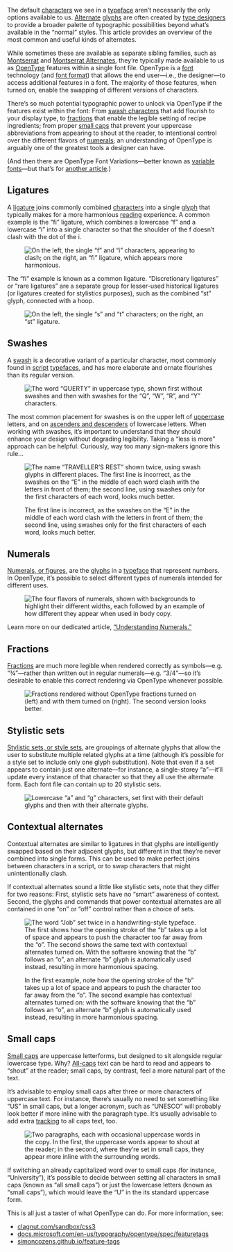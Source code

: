 
The default [characters](/glossary/character) we see in a [typeface](/glossary/typeface) aren’t necessarily the only options available to us. [Alternate](/glossary/alternates) [glyphs](/glossary/glyph) are often created by [type designers](/glossary/type_designer) to provide a broader palette of typographic possibilities beyond what’s available in the “normal” styles. This article provides an overview of the most common and useful kinds of alternates.

While sometimes these are available as separate sibling families, such as [Montserrat](https://fonts.google.com/specimen/Montserrat?query=montser) and [Montserrat Alternates](https://fonts.google.com/specimen/Montserrat+Alternates), they’re typically made available to us as [OpenType](/glossary/open_type) features within a single font file. OpenType is a [font](/glossary/font) technology (and [font format](/glossary/font_format)) that allows the end user—i.e., the designer—to access additional features in a font. The majority of those features, when turned on, enable the swapping of different versions of characters.

There’s so much potential typographic power to unlock via OpenType if the features exist within the font: From [swash characters](/glossary/swash_glyph) that add flourish to your display type, to [fractions](/glossary/fractions) that enable the legible setting of recipe ingredients; from proper [small caps](/glossary/small_caps) that prevent your uppercase abbreviations from appearing to shout at the reader, to intentional control over the different flavors of [numerals](/lesson/understanding_numerals); an understanding of OpenType is arguably one of the greatest tools a designer can have.

(And then there are OpenType Font Variations—better known as [variable fonts](/glossary/variable_fonts)—but that’s for [another article](/lesson/introducing_variable_fonts).)

## Ligatures

A [ligature](/glossary/ligature) joins commonly combined [characters](/glossary/character) into a single [glyph](/glossary/glyph) that typically makes for a more harmonious [reading](/glossary/readability) experience. A common example is the “fi” ligature, which combines a lowercase “f” and a lowercase “i” into a single character so that the shoulder of the f doesn’t clash with the dot of the i.

<figure>

![On the left, the single “f” and “i” characters, appearing to clash; on the right, an “fi” ligature, which appears more harmonious.](images/thumbnail.svg)

</figure>

The “fi” example is known as a common ligature. “Discretionary ligatures” or “rare ligatures” are a separate group for lesser-used historical ligatures (or ligatures created for stylistics purposes), such as the combined “st” glyph, connected with a hoop.

<figure>

![On the left, the single “s” and “t” characters; on the right, an “st” ligature.](images/1.5.2.svg)

</figure>

## Swashes

A [swash](/glossary/swash_glyph) is a decorative variant of a particular character, most commonly found in [script](/glossary/script_typeface_style) [typefaces](/glossary/typeface), and has more elaborate and ornate flourishes than its regular version.

<figure>

![The word “QUERTY” in uppercase type, shown first without swashes and then with swashes for the “Q”, “W”, “R”, and “Y” characters.](images/1.5.3.svg)

</figure>

The most common placement for swashes is on the upper left of [uppercase](/glossary/uppercase_lowercase) letters, and on [ascenders and descenders](/glossary/ascenders_descenders) of lowercase letters. When working with swashes, it’s important to understand that they should enhance your design without degrading legibility. Taking a “less is more” approach can be helpful. Curiously, way too many sign-makers ignore this rule...

<figure>

![The name “TRAVELLER’S REST” shown twice, using swash glyphs in different places. The first line is incorrect, as the swashes on the “E” in the middle of each word clash with the letters in front of them; the second line, using swashes only for the first characters of each word, looks much better.](images/1.5.4.svg)
<figcaption>The first line is incorrect, as the swashes on the “E” in the middle of each word clash with the letters in front of them; the second line, using swashes only for the first characters of each word, looks much better.</figcaption>

</figure>

## Numerals

[Numerals, or figures](/glossary/numerals_figures), are the [glyphs](/glossary/glyph) in a [typeface](/glossary/typeface) that represent numbers. In OpenType, it’s possible to select different types of numerals intended for different uses.

<figure>

![The four flavors of numerals, shown with backgrounds to highlight their different widths, each followed by an example of how different they appear when used in body copy.](images/1.5.5.svg)

</figure>

Learn more on our dedicated article, [“Understanding Numerals.”](/lesson/understanding_numerals)

## Fractions

[Fractions](/glossary/fractions) are much more legible when rendered correctly as symbols—e.g. “¾”—rather than written out in regular numerals—e.g. “3/4”—so it’s desirable to enable this correct rendering via OpenType whenever possible.

<figure>

![Fractions rendered without OpenType fractions turned on (left) and with them turned on (right). The second version looks better.](images/1.5.6.svg)

</figure>

[//]: # (We’ve already prepared a dedicated article on fractions LINK TO RECIPE LESSON, so head over there to learn more.)

## Stylistic sets

[Stylistic sets, or style sets](/glossary/stylistic_sets), are groupings of alternate glyphs that allow the user to substitute multiple related glyphs at a time (although it’s possible for a style set to include only one glyph substitution). Note that even if a set appears to contain just one alternate—for instance, a single-storey “a”—it’ll update every instance of that character so that they all use the alternate form. Each font file can contain up to 20 stylistic sets.

<figure>

![Lowercase “a” and “g” characters, set first with their default glyphs and then with their alternate glyphs.](images/1.5.7.svg)

</figure>

## Contextual alternates

Contextual alternates are similar to ligatures in that glyphs are intelligently swapped based on their adjacent glyphs, but different in that they’re never combined into single forms. This can be used to make perfect joins between characters in a script, or to swap characters that might unintentionally clash.

If contextual alternates sound a little like stylistic sets, note that they differ for two reasons: First, stylistic sets have no “smart” awareness of context. Second, the glyphs and commands that power contextual alternates are all contained in one “on” or “off” control rather than a choice of sets.

<figure>

![The word “Job” set twice in a handwriting-style typeface. The first shows how the opening stroke of the “b” takes up a lot of space and appears to push the character too far away from the “o”. The second shows the same text with contextual alternates turned on. With the software knowing that the “b” follows an “o”, an alternate “b” glyph is automatically used instead, resulting in more harmonious spacing.](images/1.5.8.svg)
<figcaption>In the first example, note how the opening stroke of the “b” takes up a lot of space and appears to push the character too far away from the “o”. The second example has contextual alternates turned on: with the software knowing that the “b” follows an “o”, an alternate “b” glyph is automatically used instead, resulting in more harmonious spacing.</figcaption>

</figure>

## Small caps

[Small caps](/glossary/small_caps) are uppercase letterforms, but designed to sit alongside regular lowercase type. Why? [All-caps](/glossary/all_caps) text can be hard to read and appears to “shout” at the reader; small caps, by contrast, feel a more natural part of the text.

It’s advisable to employ small caps after three or more characters of uppercase text. For instance, there’s usually no need to set something like “US” in small caps, but a longer acronym, such as “UNESCO” will probably look better if more inline with the paragraph type. It’s usually advisable to add extra [tracking](/glossary/tracking_letter_spacing) to all caps text, too.

<figure>

![Two paragraphs, each with occasional uppercase words in the copy. In the first, the uppercase words appear to shout at the reader; in the second, where they’re set in small caps, they appear more inline with the surrounding words.](images/1.5.9.svg)

</figure>

If switching an already captitalized word over to small caps (for instance, “University”), it’s possible to decide between setting all characters in small caps (known as “all small caps”) or just the lowercase letters (known as “small caps”), which would leave the “U” in the its standard uppercase form.

This is all just a taster of what OpenType can do. For more information, see:

- [clagnut.com/sandbox/css3](http://clagnut.com/sandbox/css3/)
- [docs.microsoft.com/en-us/typography/opentype/spec/featuretags](https://docs.microsoft.com/en-us/typography/opentype/spec/featuretags)
- [simoncozens.github.io/feature-tags](https://simoncozens.github.io/feature-tags/)
